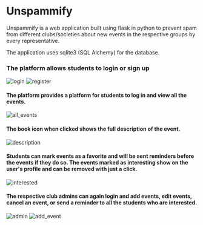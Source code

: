 # Unspammify

Unspammify is a web application built using flask in python to prevent spam from different clubs/societies about new events in the respective groups by every representative.

The application uses sqlite3 (SQL Alchemy) for the database.

### The platform allows students to login or sign up
![login](https://user-images.githubusercontent.com/56810766/100550459-0251bf00-32a0-11eb-8cfd-52a6b76f33a4.png)
![register](https://user-images.githubusercontent.com/56810766/100550461-041b8280-32a0-11eb-867d-47b72c927225.png)

#### The platform provides a platform for students to log in and view all the events.
![all_events](https://user-images.githubusercontent.com/56810766/100550445-f2d27600-329f-11eb-9dcb-0f1dd8193030.png)

#### The book icon when clicked shows the full description of the event.
![description](https://user-images.githubusercontent.com/56810766/100550458-0087fb80-32a0-11eb-8da4-246b48418fe6.png)

#### Students can mark events as a favorite and will be sent reminders before the events if they do so. The events marked as interesting show on the user's profile and can be removed with just a click.
![interested](https://user-images.githubusercontent.com/56810766/100550465-067ddc80-32a0-11eb-9a87-43c6196d3a81.png)

#### The respective club admins can again login and add events, edit events, cancel an event, or send a reminder to all the students who are interested.
![admin](https://user-images.githubusercontent.com/56810766/100550451-f6fe9380-329f-11eb-912d-da453279184e.png)
![add_event](https://user-images.githubusercontent.com/56810766/100550453-f8c85700-329f-11eb-9651-483f78d78724.png)

